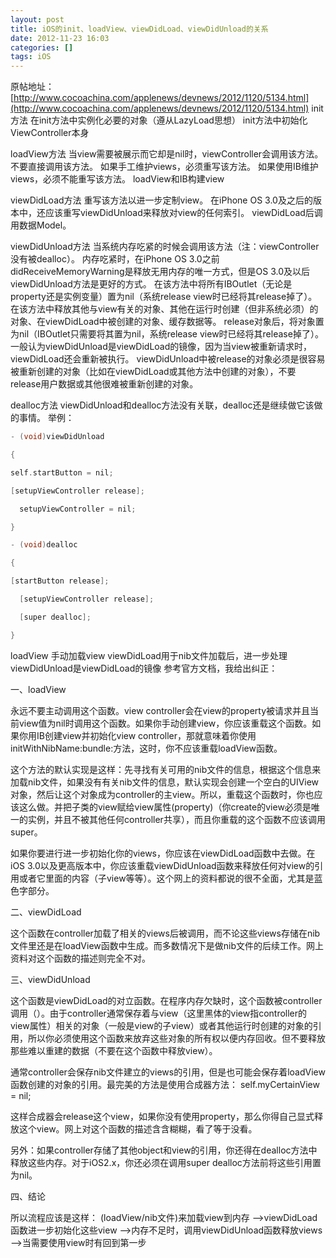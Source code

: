 ```yaml
---
layout: post
title: iOS的init、loadView、viewDidLoad、viewDidUnload的关系
date: 2012-11-23 16:03
categories: []
tags: iOS
---
```


原帖地址：[http://www.cocoachina.com/applenews/devnews/2012/1120/5134.html](http://www.cocoachina.com/applenews/devnews/2012/1120/5134.html)
init方法
在init方法中实例化必要的对象（遵从LazyLoad思想）
init方法中初始化ViewController本身

loadView方法
当view需要被展示而它却是nil时，viewController会调用该方法。不要直接调用该方法。
如果手工维护views，必须重写该方法。
如果使用IB维护views，必须不能重写该方法。
loadView和IB构建view

viewDidLoad方法
重写该方法以进一步定制view。
在iPhone OS 3.0及之后的版本中，还应该重写viewDidUnload来释放对view的任何索引。
viewDidLoad后调用数据Model。

viewDidUnload方法
当系统内存吃紧的时候会调用该方法（注：viewController没有被dealloc）。
内存吃紧时，在iPhone OS 3.0之前didReceiveMemoryWarning是释放无用内存的唯一方式，但是OS 3.0及以后viewDidUnload方法是更好的方式。
在该方法中将所有IBOutlet（无论是property还是实例变量）置为nil（系统release view时已经将其release掉了）。
在该方法中释放其他与view有关的对象、其他在运行时创建（但非系统必须）的对象、在viewDidLoad中被创建的对象、缓存数据等。
release对象后，将对象置为nil（IBOutlet只需要将其置为nil，系统release view时已经将其release掉了）。
一般认为viewDidUnload是viewDidLoad的镜像，因为当view被重新请求时，viewDidLoad还会重新被执行。
viewDidUnload中被release的对象必须是很容易被重新创建的对象（比如在viewDidLoad或其他方法中创建的对象），不要release用户数据或其他很难被重新创建的对象。

dealloc方法
viewDidUnload和dealloc方法没有关联，dealloc还是继续做它该做的事情。
举例：

```cpp
- (void)viewDidUnload

{   

self.startButton = nil;  

[setupViewController release];

  setupViewController = nil;

}

- (void)dealloc

{  

[startButton release];

  [setupViewController release];

  [super dealloc];

}
```


loadView 手动加载view
viewDidLoad用于nib文件加载后，进一步处理
viewDidUnload是viewDidLoad的镜像
参考官方文档，我给出纠正：

一、loadView

永远不要主动调用这个函数。view controller会在view的property被请求并且当前view值为nil时调用这个函数。如果你手动创建view，你应该重载这个函数。如果你用IB创建view并初始化view controller，那就意味着你使用initWithNibName:bundle:方法，这时，你不应该重载loadView函数。

这个方法的默认实现是这样：先寻找有关可用的nib文件的信息，根据这个信息来加载nib文件，如果没有有关nib文件的信息，默认实现会创建一个空白的UIView对象，然后让这个对象成为controller的主view。所以，重载这个函数时，你也应该这么做。并把子类的view赋给view属性(property)（你create的view必须是唯一的实例，并且不被其他任何controller共享），而且你重载的这个函数不应该调用super。

如果你要进行进一步初始化你的views，你应该在viewDidLoad函数中去做。在iOS 3.0以及更高版本中，你应该重载viewDidUnload函数来释放任何对view的引用或者它里面的内容（子view等等）。这个网上的资料都说的很不全面，尤其是蓝色字部分。

二、viewDidLoad

这个函数在controller加载了相关的views后被调用，而不论这些views存储在nib文件里还是在loadView函数中生成。而多数情况下是做nib文件的后续工作。网上资料对这个函数的描述则完全不对。

三、viewDidUnload

这个函数是viewDidLoad的对立函数。在程序内存欠缺时，这个函数被controller调用（）。由于controller通常保存着与view（这里黑体的view指controller的view属性）相关的对象（一般是view的子view）或者其他运行时创建的对象的引用，所以你必须使用这个函数来放弃这些对象的所有权以便内存回收。但不要释放那些难以重建的数据（不要在这个函数中释放view）。

通常controller会保存nib文件建立的views的引用，但是也可能会保存着loadView函数创建的对象的引用。最完美的方法是使用合成器方法：
self.myCertainView = nil;

这样合成器会release这个view，如果你没有使用property，那么你得自己显式释放这个view。网上对这个函数的描述含含糊糊，看了等于没看。

另外：如果controller存储了其他object和view的引用，你还得在dealloc方法中释放这些内存。对于iOS2.x，你还必须在调用super dealloc方法前将这些引用置为nil。

四、结论

所以流程应该是这样：
(loadView/nib文件)来加载view到内存 ——>viewDidLoad函数进一步初始化这些view ——>内存不足时，调用viewDidUnload函数释放views
—->当需要使用view时有回到第一步
